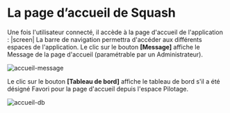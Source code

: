 # La page d’accueil de Squash

Une fois l'utilisateur connecté, il accède à la page d'accueil de l'application :
|screen|
La barre de navigation permettra d'accéder aux différents espaces de l'application.
Le clic sur le bouton **[Message]** affiche le Message de la page d'accueil (paramétrable par un Administrateur).

![accueil-message](accueil-message-fr.png)

Le clic sur le bouton **[Tableau de bord]** affiche le tableau de bord s'il a été désigné Favori pour la page d'accueil depuis l'espace Pilotage.

![accueil-db](accueil-db-fr.png)

<!--stackedit_data:
eyJoaXN0b3J5IjpbMTkxMDAyOTkxOCwtNjYxNzA5MTAzXX0=
-->
